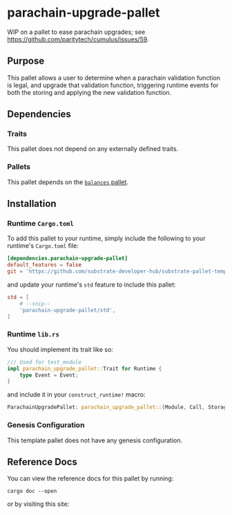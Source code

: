# parachain-upgrade-pallet

WIP on a pallet to ease parachain upgrades; see https://github.com/paritytech/cumulus/issues/59.

## Purpose

This pallet allows a user to determine when a parachain validation function is legal, and upgrade that validation function, triggering runtime events for both the storing and applying the new validation function.

## Dependencies

### Traits

This pallet does not depend on any externally defined traits.

### Pallets

This pallet depends on the [`balances` pallet](https://github.com/paritytech/substrate/tree/master/frame/balances).

## Installation

### Runtime `Cargo.toml`

To add this pallet to your runtime, simply include the following to your runtime's `Cargo.toml` file:

```TOML
[dependencies.parachain-upgrade-pallet]
default_features = false
git = 'https://github.com/substrate-developer-hub/substrate-pallet-template.git'
```

and update your runtime's `std` feature to include this pallet:

```TOML
std = [
    # --snip--
    'parachain-upgrade-pallet/std',
]
```

### Runtime `lib.rs`

You should implement its trait like so:

```rust
/// Used for test_module
impl parachain_upgrade_pallet::Trait for Runtime {
	type Event = Event;
}
```

and include it in your `construct_runtime!` macro:

```rust
ParachainUpgradePallet: parachain_upgrade_pallet::{Module, Call, Storage, Event<T>},
```

### Genesis Configuration

This template pallet does not have any genesis configuration.

## Reference Docs

You can view the reference docs for this pallet by running:

```
cargo doc --open
```

or by visiting this site: <Add Your Link>
